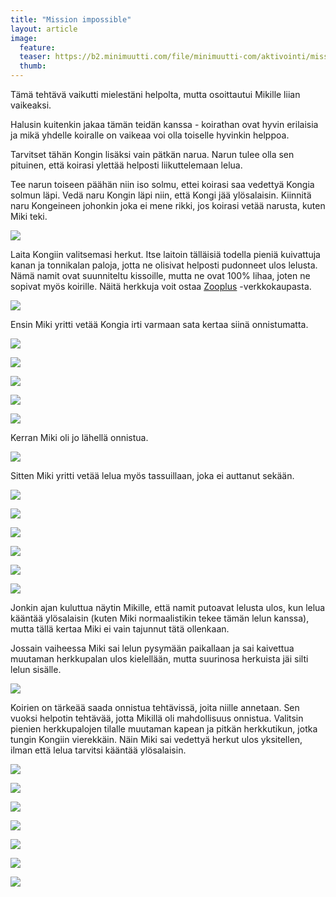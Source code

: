```yaml
---
title: "Mission impossible"
layout: article
image:
  feature:
  teaser: https://b2.minimuutti.com/file/minimuutti-com/aktivointi/mission-impossible/DS59672-245px.jpg
  thumb:
---
```


Tämä tehtävä vaikutti mielestäni helpolta, mutta osoittautui Mikille liian vaikeaksi.

Halusin kuitenkin jakaa tämän teidän kanssa - koirathan ovat hyvin erilaisia ja mikä yhdelle koiralle on vaikeaa voi olla toiselle hyvinkin helppoa.

Tarvitset tähän Kongin lisäksi vain pätkän narua. Narun tulee olla sen pituinen, että koirasi ylettää helposti liikuttelemaan lelua.

Tee narun toiseen päähän niin iso solmu, ettei koirasi saa vedettyä Kongia solmun läpi. Vedä naru Kongin läpi niin, että Kongi jää ylösalaisin. Kiinnitä naru Kongeineen johonkin joka ei mene rikki, jos koirasi vetää narusta, kuten Miki teki.

![](https://b2.minimuutti.com/file/minimuutti-com/aktivointi/mission-impossible/DS59510-800px.jpg)

Laita Kongiin valitsemasi herkut. Itse laitoin tälläisiä todella pieniä kuivattuja kanan ja tonnikalan paloja, jotta ne olisivat helposti pudonneet ulos lelusta. Nämä namit ovat suunniteltu kissoille, mutta ne ovat 100% lihaa, joten ne sopivat myös koirille. Näitä herkkuja voit ostaa [Zooplus](http://clk.tradedoubler.com/click?p(210840)a(2526211)g(19927404)url(http://www.zooplus.fi/shop/kissat/herkut/cosma/cosma_snackies_duo/611521)) -verkkokaupasta.

![](https://b2.minimuutti.com/file/minimuutti-com/aktivointi/mission-impossible/DS59805-800px.jpg)

Ensin Miki yritti vetää Kongia irti varmaan sata kertaa siinä onnistumatta.

![](https://b2.minimuutti.com/file/minimuutti-com/aktivointi/mission-impossible/DS59568-800px.jpg)

![](https://b2.minimuutti.com/file/minimuutti-com/aktivointi/mission-impossible/DS59533-800px.jpg)

![](https://b2.minimuutti.com/file/minimuutti-com/aktivointi/mission-impossible/DS59597-800px.jpg)

![](https://b2.minimuutti.com/file/minimuutti-com/aktivointi/mission-impossible/DS59627-800px.jpg)

![](https://b2.minimuutti.com/file/minimuutti-com/aktivointi/mission-impossible/DS59697-800px.jpg)

Kerran Miki oli jo lähellä onnistua.

![](https://b2.minimuutti.com/file/minimuutti-com/aktivointi/mission-impossible/DS59604-800px.jpg)

Sitten Miki yritti vetää lelua myös tassuillaan, joka ei auttanut sekään.

![](https://b2.minimuutti.com/file/minimuutti-com/aktivointi/mission-impossible/DS59672-800px.jpg)

![](https://b2.minimuutti.com/file/minimuutti-com/aktivointi/mission-impossible/DS59684-800px.jpg)

![](https://b2.minimuutti.com/file/minimuutti-com/aktivointi/mission-impossible/DS59685-800px.jpg)

![](https://b2.minimuutti.com/file/minimuutti-com/aktivointi/mission-impossible/DS59775-800px.jpg)

![](https://b2.minimuutti.com/file/minimuutti-com/aktivointi/mission-impossible/DS59776-800px.jpg)

![](https://b2.minimuutti.com/file/minimuutti-com/aktivointi/mission-impossible/DS59777-800px.jpg)

Jonkin ajan kuluttua näytin Mikille, että namit putoavat lelusta ulos, kun lelua kääntää ylösalaisin (kuten Miki normaalistikin tekee tämän lelun kanssa), mutta tällä kertaa Miki ei vain tajunnut tätä ollenkaan.

Jossain vaiheessa Miki sai lelun pysymään paikallaan ja sai kaivettua muutaman herkkupalan ulos kielellään, mutta suurinosa herkuista jäi silti lelun sisälle.

![](https://b2.minimuutti.com/file/minimuutti-com/aktivointi/mission-impossible/DS59762-800px.jpg)

Koirien on tärkeää saada onnistua tehtävissä, joita niille annetaan. Sen vuoksi helpotin tehtävää, jotta Mikillä oli mahdollisuus onnistua. Valitsin pienien herkkupalojen tilalle muutaman kapean ja pitkän herkkutikun, jotka tungin Kongiin vierekkäin. Näin Miki sai vedettyä herkut ulos yksitellen, ilman että lelua tarvitsi kääntää ylösalaisin.

![](https://b2.minimuutti.com/file/minimuutti-com/aktivointi/mission-impossible/DS59817-800px.jpg)

![](https://b2.minimuutti.com/file/minimuutti-com/aktivointi/mission-impossible/DS59823-800px.jpg)

![](https://b2.minimuutti.com/file/minimuutti-com/aktivointi/mission-impossible/DS59837-800px.jpg)

![](https://b2.minimuutti.com/file/minimuutti-com/aktivointi/mission-impossible/DS59843-800px.jpg)

![](https://b2.minimuutti.com/file/minimuutti-com/aktivointi/mission-impossible/DS59879_-800px.jpg)

![](https://b2.minimuutti.com/file/minimuutti-com/aktivointi/mission-impossible/DS59893-800px.jpg)

![](https://b2.minimuutti.com/file/minimuutti-com/aktivointi/mission-impossible/DS59894-800px.jpg)
